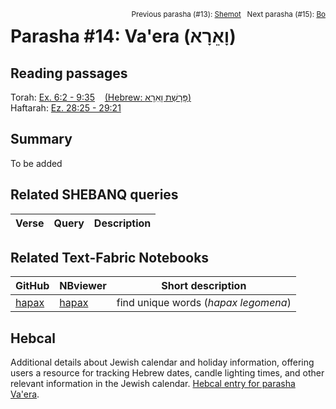 <span style="float: right;"><sup>Previous parasha (#13): <a href="../13%20-%20Shemot/README.md#start">Shemot</a> &nbsp;&nbsp;Next parasha (#15): <a href="../15%20-%20Bo/README.md#start">Bo</a></sup></span>

# Parasha #14: Va'era (וָאֵרָא‎) <a name="start"></a>

## Reading passages

Torah: [Ex. 6:2 - 9:35](https://www.stepbible.org/?q=version=NASB2020|reference=Ex.6:2-9:35&options=HNVUG) &nbsp;&nbsp; [(Hebrew: פָּרָשַׁת וָאֵרָא)](https://tikkun.io/#/p/vaera)<br>
Haftarah: [Ez. 28:25 - 29:21](https://www.stepbible.org/?q=version=NASB2020|reference=Ez.28:25-29:21&options=HNVUG)

## Summary

To be added

## Related SHEBANQ queries

Verse | Query | Description
--- | --- | ---

## Related Text-Fabric Notebooks

GitHub | NBviewer | Short description
---|---|---
[hapax](hapax.ipynb) | [hapax](https://nbviewer.org/github/tonyjurg/Parashot/blob/main/WeeklyParasha/14%20-%20Va'era/hapax.ipynb)| find unique words (*hapax legomena*)

## Hebcal

Additional details about Jewish calendar and holiday information, offering users a resource for tracking Hebrew dates, candle lighting times, and other relevant information in the Jewish calendar. [Hebcal entry for parasha Va'era](https://www.hebcal.com/sedrot/vaera).
